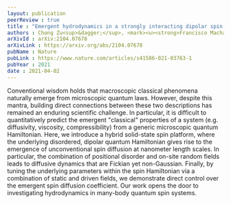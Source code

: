 ```yaml
---
layout: publication
peerReview : true
title : "Emergent hydrodynamics in a strongly interacting dipolar spin ensemble"
authors : Chong Zu<sup>&dagger;</sup>, <mark><u><strong>Francisco Machado</strong></u></mark><sup>&dagger;</sup>, Bingtian Ye<sup>&dagger;</sup>, Soonwon Choi, Bryce Kobrin, Thomas Mittiga, Satcher Hsieh, Prabudhya Bhattacharyya, Matthew Markham, Dan Twitchen, Andrey Jarmola, Dmitry Budker, Chris R. Laumann, Joel E. Moore, Norman Y. Yao   
arXivId : arXiv:2104.07678
arXivLink : https://arxiv.org/abs/2104.07678
pubName : Nature
pubLink : https://www.nature.com/articles/s41586-021-03763-1
pubYear : 2021
date : 2021-04-02
---
```


Conventional wisdom holds that macroscopic classical phenomena naturally emerge from microscopic quantum laws. However, despite this mantra, building direct connections between these two descriptions has remained an enduring scientific challenge. In particular, it is difficult to quantitatively predict the emergent "classical" properties of a system (e.g. diffusivity, viscosity, compressibility) from a generic microscopic quantum Hamiltonian. Here, we introduce a hybrid solid-state spin platform, where the underlying disordered, dipolar quantum Hamiltonian gives rise to the emergence of unconventional spin diffusion at nanometer length scales. In particular, the combination of positional disorder and on-site random fields leads to diffusive dynamics that are Fickian yet non-Gaussian. Finally, by tuning the underlying parameters within the spin Hamiltonian via a combination of static and driven fields, we demonstrate direct control over the emergent spin diffusion coefficient. Our work opens the door to investigating hydrodynamics in many-body quantum spin systems. 